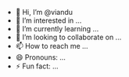 - 👋 Hi, I’m @viandu
- 👀 I’m interested in ...
- 🌱 I’m currently learning ...
- 💞️ I’m looking to collaborate on ...
- 📫 How to reach me ...
- 😄 Pronouns: ...
- ⚡ Fun fact: ...

<!---
viandu/viandu is a ✨ special ✨ repository because its `README.md` (this file) appears on your GitHub profile.
You can click the Preview link to take a look at your changes.
--->

